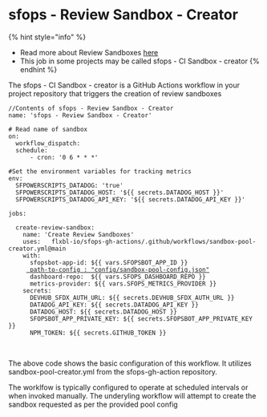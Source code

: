 # sfops -  Review Sandbox - Creator

{% hint style="info" %}
* Read more about Review Sandboxes [here](../environments/review-environments/)
* This job in some projects may be called  sfops - CI Sandbox - creator
{% endhint %}

The sfops - CI Sandbox - creator is a  GitHub Actions workflow in your project repository that triggers the creation of review sandboxes&#x20;

<pre><code>//Contents of sfops - Review Sandbox - Creator
name: 'sfops - Review Sandbox - Creator'

# Read name of sandbox
on:
  workflow_dispatch:
  schedule:
      - cron: '0 6 * * *'   

#Set the environment variables for tracking metrics
env:
  SFPOWERSCRIPTS_DATADOG: 'true'
  SFPOWERSCRIPTS_DATADOG_HOST: '${{ secrets.DATADOG_HOST }}'
  SFPOWERSCRIPTS_DATADOG_API_KEY: '${{ secrets.DATADOG_API_KEY }}'

jobs:

  create-review-sandbox:
    name: 'Create Review Sandboxes'
    uses:   flxbl-io/sfops-gh-actions/.github/workflows/sandbox-pool-creator.yml@main
    with:
      sfopsbot-app-id: ${{ vars.SFOPSBOT_APP_ID }}
     <a data-footnote-ref href="#user-content-fn-1"> path-to-config : "config/sandbox-pool-config.json"</a>
      dashboard-repo:  ${{ vars.SFOPS_DASHBOARD_REPO }}
      metrics-provider: ${{ vars.SFOPS_METRICS_PROVIDER }}
    secrets:
      DEVHUB_SFDX_AUTH_URL: ${{ secrets.DEVHUB_SFDX_AUTH_URL }}
      DATADOG_API_KEY: ${{ secrets.DATADOG_API_KEY }}
      DATADOG_HOST: ${{ secrets.DATADOG_HOST }}
      SFOPSBOT_APP_PRIVATE_KEY: ${{ secrets.SFOPSBOT_APP_PRIVATE_KEY }}
      NPM_TOKEN: ${{ secrets.GITHUB_TOKEN }}    

</code></pre>

\
The above code shows the basic configuration of this workflow. It utilizes sandbox-pool-creator.yml from the sfops-gh-action repository.

The worklfow is typically configured to operate  at scheduled intervals or when invoked manually. The underyling workflow will attempt to create the sandbox requested as per the provided pool config





[^1]: Path to pool configuration

